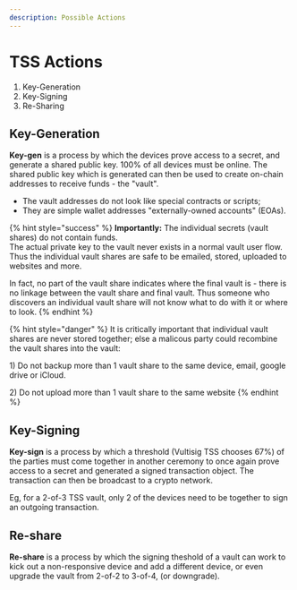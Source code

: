 ```yaml
---
description: Possible Actions
---
```


# TSS Actions

1. Key-Generation
2. Key-Signing
3. Re-Sharing

## **Key-Generation**

**Key-gen** is a process by which the devices prove access to a secret, and generate a shared public key. 100% of all devices must be online. The shared public key which is generated can then be used to create on-chain addresses to receive funds - the "vault".

* The vault addresses do not look like special contracts or scripts;&#x20;
* They are simple wallet addresses "externally-owned accounts" (EOAs).



{% hint style="success" %}
**Importantly:** The individual secrets (vault shares) do not contain funds.\
The actual private key to the vault never exists in a normal vault user flow. \
Thus the individual vault shares are safe to be emailed, stored, uploaded to websites and more.

In fact, no part of the vault share indicates where the final vault is - there is no linkage between the vault share and final vault. Thus someone who discovers an individual vault share will not know what to do with it or where to look.
{% endhint %}

{% hint style="danger" %}
It is critically important that individual vault shares are never stored together; else a malicous party could recombine the vault shares into the vault:

1\) Do not backup more than 1 vault share to the same device, email, google drive or iCloud.

2\) Do not upload more than 1 vault share to the same website
{% endhint %}

## **Key-Signing**

**Key-sign** is a process by which a threshold (Vultisig TSS chooses 67%) of the parties must come together in another ceremony to once again prove access to a secret and generated a signed transaction object. The transaction can then be broadcast to a crypto network.

Eg, for a 2-of-3 TSS vault, only 2 of the devices need to be together to sign an outgoing transaction.

## **Re-share**

**Re-share** is a process by which the signing theshold of a vault can work to kick out a non-responsive device and add a different device, or even upgrade the vault from 2-of-2 to 3-of-4, (or downgrade).
